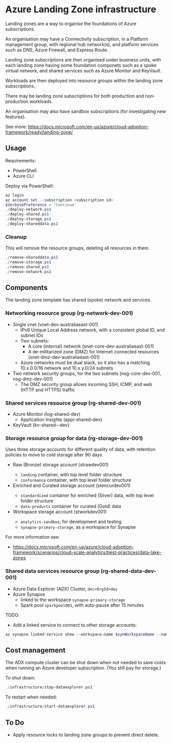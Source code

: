 Azure Landing Zone infrastructure
=================================

Landing zones are a way to organise the foundations of Azure subscriptions.

An organisation may have a Connectivity subscription, in a Platform management group,
with regional hub network(s), and platform services such as DNS, Azure Firewall, and Express Route.

Landing zone subscriptions are then organised under business units, with
each landing zone having some foundation componets such as a spoke virtual network,
and shared services such as Azure Monitor and KeyVault.

Workloads are then deployed into resource groups within the landing zone subscriptions.

There may be landing zone subscriptions for both production and non-production workloads.

An organisation may also have sandbox subscriptions (for investigating new features).

See more: https://docs.microsoft.com/en-us/azure/cloud-adoption-framework/ready/landing-zone/


Usage
-----

Requirements:
* PowerShell
* Azure CLI

Deploy via PowerShell:

```powershell
az login
az account set --subscription <subscription id>
$VerbosePreference = 'Continue'
./deploy-network.ps1
./deploy-shared.ps1
./deploy-storage.ps1
./deploy-shareddata.ps1
```

### Cleanup

This will remove the resource groups, deleting all resources in them.

```powershell
./remove-shareddata.ps1
./remove-storage.ps1
./remove-shared.ps1
./remove-network.ps1
```

Components
----------

The landing zone template has shared (spoke) network and services.

### Networking resource group (rg-network-dev-001)

* Single vnet (vnet-dev-australiaeast-001)
  - IPv6 Unique Local Address network, with a consistent global ID, and subnet IDs
  - Two subnets:
    - A core (internal) network (snet-core-dev-australiaeast-001)
    - A de-militarized zone (DMZ) for Internet connected resources (snet-dmz-dev-australiaeast-001)
  - Azure networks must be dual stack, so it also has a matching 10.x.0.0/16 network and 10.x.y.0/24 subnets
* Two network security groups, for the two subnets (nsg-core-dev-001, nsg-dmz-dev-001)
  - The DMZ security group allows incoming SSH, ICMP, and web (HTTP and HTTPS) traffic

### Shared services resource group (rg-shared-dev-001)

* Azure Monitor (log-shared-dev)
  - Application Insights (appi-shared-dev)
* KeyVault (kv-shared-<OrgId>-dev)

### Storage resource group for data (rg-storage-dev-001)

Uses three storage accounts for different quality of data, with retention policies to move to cold storage after 90 days.

* Raw (Bronze) storage account (straw<OrdId>dev001)
  - `landing` container, with top level folder structure
  - `conformance` container, with top level folder structure
* Enriched and Curated storage account (stencur<OrdId>dev001)
  - `standardized` container for enriched (Silver) data, with top level folder structure
  - `data-products` container for curated (Gold) data
* Workspace storage account (stwork<OrdId>dev001)
  - `analytics-sandbox`, for development and testing
  - `synapse-primary-storage`, as a workspace for Synapse

For more information see:

* https://docs.microsoft.com/en-us/azure/cloud-adoption-framework/scenarios/cloud-scale-analytics/best-practices/data-lake-zones 

### Shared data services resource group (rg-shared-data-dev-001)

* Azure Data Explorer (ADX) Cluster, `dec<OrgId>dev`
* Azure Synapse
  - linked to the workspace `synapse-primary-storage`
  - Spark pool `sparkpool001`, with auto-pause after 15 minutes

TODO:

* Add a linked service to connect to other storage accounts:

```powershell
az synapse linked-service show --workspace-name $synWorkspaceName --name AzureDataLakeRaw001
```

Cost management
---------------

The ADX compute cluster can be shut down when not needed to save costs when running an Azure developer subscription. (You still pay for storage.)

To shut down:

```powershell
./infrastructure/stop-dataexplorer.ps1
```

To restart when needed:

```powershell
./infrastructure/start-dataexplorer.ps1
```


To Do
-----

* Apply resource locks to landing zone groups to prevent direct delete.
